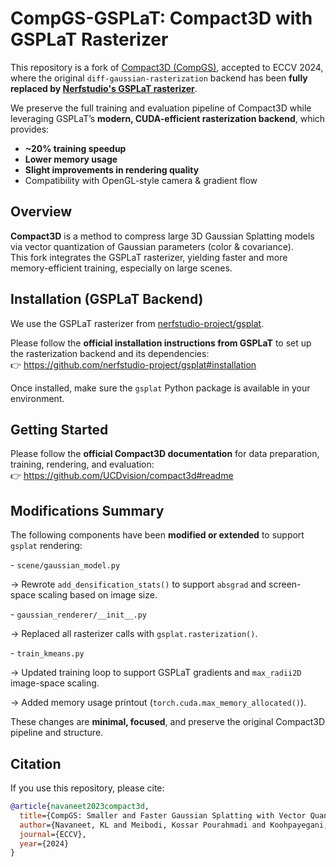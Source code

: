 # CompGS-GSPLaT: Compact3D with GSPLaT Rasterizer

This repository is a fork of [Compact3D (CompGS)](https://arxiv.org/abs/2311.18159), accepted to ECCV 2024, where the original `diff-gaussian-rasterization` backend has been **fully replaced by [Nerfstudio's GSPLaT rasterizer](https://github.com/nerfstudio-project/gsplat)**.

We preserve the full training and evaluation pipeline of Compact3D while leveraging GSPLaT’s **modern, CUDA-efficient rasterization backend**, which provides:

-  **~20% training speedup**
- **Lower memory usage**
- **Slight improvements in rendering quality**
- Compatibility with OpenGL-style camera & gradient flow

## Overview

**Compact3D** is a method to compress large 3D Gaussian Splatting models via vector quantization of Gaussian parameters (color & covariance).  
This fork integrates the GSPLaT rasterizer, yielding faster and more memory-efficient training, especially on large scenes.

## Installation (GSPLaT Backend)

We use the GSPLaT rasterizer from [nerfstudio-project/gsplat](https://github.com/nerfstudio-project/gsplat).

Please follow the **official installation instructions from GSPLaT** to set up the rasterization backend and its dependencies:  
👉 https://github.com/nerfstudio-project/gsplat#installation

Once installed, make sure the `gsplat` Python package is available in your environment.

## Getting Started

Please follow the **official Compact3D documentation** for data preparation, training, rendering, and evaluation:  
👉 https://github.com/UCDvision/compact3d#readme

## **Modifications Summary**

The following components have been **modified or extended** to support `gsplat` rendering:

\- `scene/gaussian_model.py`  

 → Rewrote `add_densification_stats()` to support `absgrad` and screen-space scaling based on image size.

\- `gaussian_renderer/__init__.py`  

 → Replaced all rasterizer calls with `gsplat.rasterization()`.

\- `train_kmeans.py`  

 → Updated training loop to support GSPLaT gradients and `max_radii2D` image-space scaling.  

 → Added memory usage printout (`torch.cuda.max_memory_allocated()`).

These changes are **minimal, focused**, and preserve the original Compact3D pipeline and structure.

## Citation

If you use this repository, please cite:

```bibtex
@article{navaneet2023compact3d,
  title={CompGS: Smaller and Faster Gaussian Splatting with Vector Quantization},
  author={Navaneet, KL and Meibodi, Kossar Pourahmadi and Koohpayegani, Soroush Abbasi and Pirsiavash, Hamed},
  journal={ECCV},
  year={2024}
}
```
